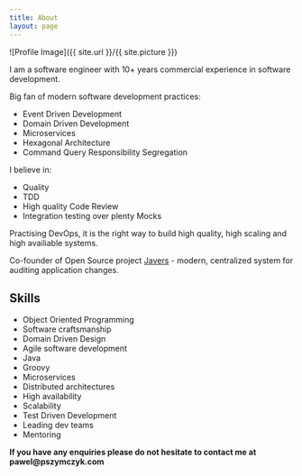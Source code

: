 ```yaml
---
title: About
layout: page
---
```

![Profile Image]({{ site.url }}/{{ site.picture }})

<p>I am a software engineer with 10+ years commercial experience in software development.</p>
<p>Big fan of modern software development practices:
<ul class="skill-list">
	<li>Event Driven Development</li>
	<li>Domain Driven Development</li>
	<li>Microservices</li>
	<li>Hexagonal Architecture</li>
	<li>Command Query Responsibility Segregation</li>
</ul></p>

<p>I believe in:
<ul class="skill-list">
	<li>Quality</li>
	<li>TDD</li>
	<li>High quality Code Review</li>  
	<li>Integration testing over plenty Mocks</li>
</ul></p>

<p>Practising DevOps, it is the right way to build high quality, high scaling and high availiable systems.</p>

<p>Co-founder of Open Source project <a href="https://github.com/javers/javers">Javers</a> - modern,
centralized system for auditing application changes.</p>


<h2>Skills</h2>
<ul class="skill-list">
	<li>Object Oriented Programming</li>
	<li>Software craftsmanship</li>
	<li>Domain Driven Design</li>
	<li>Agile software development</li>
	<li>Java</li>
	<li>Groovy</li>
	<li>Microservices</li>
	<li>Distributed architectures</li>
	<li>High availability</li>
	<li>Scalability</li>
	<li>Test Driven Development</li>
	<li>Leading dev teams</li>
	<li>Mentoring</li>
</ul>

<p><b>If you have any enquiries please  do not hesitate to contact me at pawel@pszymczyk.com</b></p>
